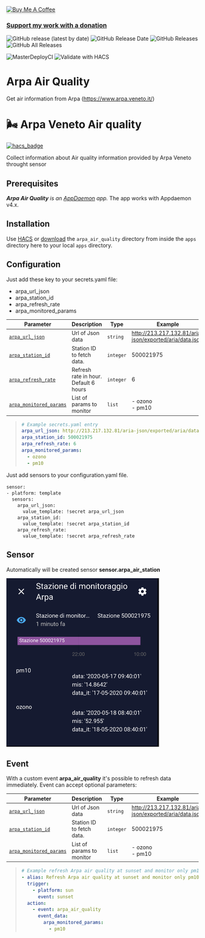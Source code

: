 <a href="https://www.buymeacoffee.com/Gazzolinho" target="_blank"><img src="https://www.buymeacoffee.com/assets/img/custom_images/orange_img.png" alt="Buy Me A Coffee" style="height: 41px !important;width: 174px !important;box-shadow: 0px 3px 2px 0px rgba(190, 190, 190, 0.5) !important;-webkit-box-shadow: 0px 3px 2px 0px rgba(190, 190, 190, 0.5) !important;" ></a>

### [Support my work with a donation](https://paypal.me/marcogazzola)

![GitHub release (latest by date)](https://img.shields.io/github/v/release/marcogazzola/hassio-arpa-air-quality?style=for-the-badge) ![GitHub Release Date](https://img.shields.io/github/release-date/marcogazzola/hassio-arpa-air-quality?style=for-the-badge) ![GitHub Releases](https://img.shields.io/github/downloads/marcogazzola/hassio-arpa-air-quality/latest/total?color=purple&label=%20release%20Downloads&style=for-the-badge) ![GitHub All Releases](https://img.shields.io/github/downloads/marcogazzola/hassio-arpa-air-quality/total?color=orange&label=Total%20downloads&style=for-the-badge) 


![MasterDeployCI](https://github.com/marcogazzola/hassio-arpa-air-quality/workflows/MasterDeployCI/badge.svg) ![Validate with HACS](https://github.com/marcogazzola/hassio-arpa-air-quality/workflows/Validate%20with%20HACS/badge.svg)

# Arpa Air Quality
Get air information from Arpa (https://www.arpa.veneto.it/)
# <span style="font-family: 'Segoe UI Emoji'">🌬</span> Arpa Veneto Air quality

[![hacs_badge](https://img.shields.io/badge/HACS-Custom-orange.svg)](https://github.com/custom-components/hacs)

Collect information about Air quality information provided by Arpa Veneto throught sensor

## Prerequisites
***Arpa Air Quality** is an [AppDaemon](https://github.com/home-assistant/appdaemon) app.*
The app works with Appdaemon v4.x.

## Installation
Use [HACS](https://github.com/custom-components/hacs) or [download](https://github.com/marcogazzola/hassio-arpa-air-quality) the `arpa_air_quality` directory from inside the `apps` directory here to your local `apps` directory.

## Configuration

Just add these key to your secrets.yaml file:
- arpa_url_json
- arpa_station_id
- arpa_refresh_rate
- arpa_monitored_params

| Parameter                       | Description                              | Type     | Example                                     |
| ------------------------------- | ---------------------------------------- | ------   | ------------------------------------------- |
| [`arpa_url_json`](#)            | Url of Json data                         | `string` | http://213.217.132.81/aria-json/exported/aria/data.json      |
| [`arpa_station_id`](#)          | Station ID to fetch data.                | `integer`| 500021975         |
| [`arpa_refresh_rate`](#)        | Refresh rate in hour. Default 6 hours    | `integer`| 6                 |
| [`arpa_monitored_params`](#)    | List of params to monitor                | `list`   | - ozono</br>- pm10|


> ```yaml
> # Example secrets.yaml entry
> arpa_url_json: http://213.217.132.81/aria-json/exported/aria/data.json
> arpa_station_id: 500021975
> arpa_refresh_rate: 6
> arpa_monitored_params:
>   - ozono
>   - pm10
> ```

Just add sensors to your configuration.yaml file. 
```
sensor:
- platform: template
  sensors:
    arpa_url_json: 
      value_template: !secret arpa_url_json
    arpa_station_id: 
      value_template: !secret arpa_station_id
    arpa_refresh_rate: 
      value_template: !secret arpa_refresh_rate
```

## Sensor
Automatically will be created sensor **sensor.arpa_air_station**

<img src="example-sensor.png" width="400px">

## Event
With a custom event **arpa_air_quality** it's possible to refresh data immediately.
Event can accept optional parameters:

| Parameter                       | Description                              | Type     | Example                                     |
| ------------------------------- | ---------------------------------------- | ------   | ------------------------------------------- |
| [`arpa_url_json`](#)            | Url of Json data                         | `string` | http://213.217.132.81/aria-json/exported/aria/data.json      |
| [`arpa_station_id`](#)          | Station ID to fetch data.                | `integer`| 500021975         |
| [`arpa_monitored_params`](#)    | List of params to monitor                | `list`   | - ozono</br>- pm10|


> ```yaml
> # Example refresh Arpa air quality at sunset and monitor only pm10
> - alias: Refresh Arpa air quality at sunset and monitor only pm10
>   trigger:
>     - platform: sun
>       event: sunset
>   action:
>     - event: arpa_air_quality
>       event_data:
>         arpa_monitored_params: 
>           - pm10
> ```